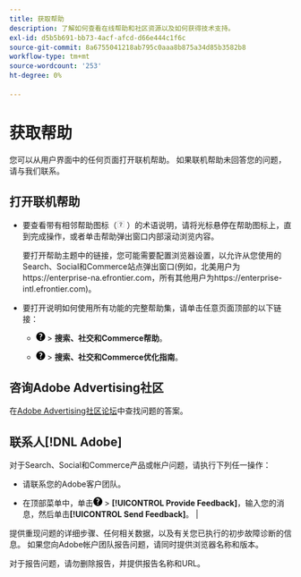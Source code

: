 ```yaml
---
title: 获取帮助
description: 了解如何查看在线帮助和社区资源以及如何获得技术支持。
exl-id: d5b5b691-bb73-4acf-afcd-d66e444c1f6c
source-git-commit: 8a6755041218ab795c0aaa8b875a34d85b3582b8
workflow-type: tm+mt
source-wordcount: '253'
ht-degree: 0%

---
```


# 获取帮助

您可以从用户界面中的任何页面打开联机帮助。 如果联机帮助未回答您的问题，请与我们联系。

## 打开联机帮助

* 要查看带有相邻帮助图标（![帮助图标](/help/search-social-commerce/assets/help-field.png "帮助图标") ）的术语说明，请将光标悬停在帮助图标上，直到完成操作，或者单击帮助弹出窗口内部滚动浏览内容。

  要打开帮助主题中的链接，您可能需要配置浏览器设置，以允许从您使用的Search、Social和Commerce站点弹出窗口(例如，北美用户为https://enterprise-na.efrontier.com，所有其他用户为https://enterprise-intl.efrontier.com)。

* 要打开说明如何使用所有功能的完整帮助集，请单击任意页面顶部的以下链接：

   * ![帮助](/help/search-social-commerce/assets/help-main-menu.png "帮助") > **搜索、社交和Commerce帮助**。

   * ![帮助](/help/search-social-commerce/assets/help-main-menu.png "帮助") > **搜索、社交和Commerce优化指南**。

## 咨询Adobe Advertising社区

在[Adobe Advertising社区论坛](https://experienceleaguecommunities.adobe.com/t5/adobe-advertising/ct-p/adobe-advertising-cloud-community)中查找问题的答案。

## 联系人[!DNL Adobe]

对于Search、Social和Commerce产品或帐户问题，请执行下列任一操作：

* 请联系您的Adobe客户团队。

* 在顶部菜单中，单击![帮助](/help/search-social-commerce/assets/help-main-menu.png "帮助") > **[!UICONTROL Provide Feedback]**，输入您的消息，然后单击&#x200B;**[!UICONTROL Send Feedback]**。 |

提供重现问题的详细步骤、任何相关数据，以及有关您已执行的初步故障诊断的信息。 如果您向Adobe帐户团队报告问题，请同时提供浏览器名称和版本。

对于报告问题，请勿删除报告，并提供报告名称和URL。
